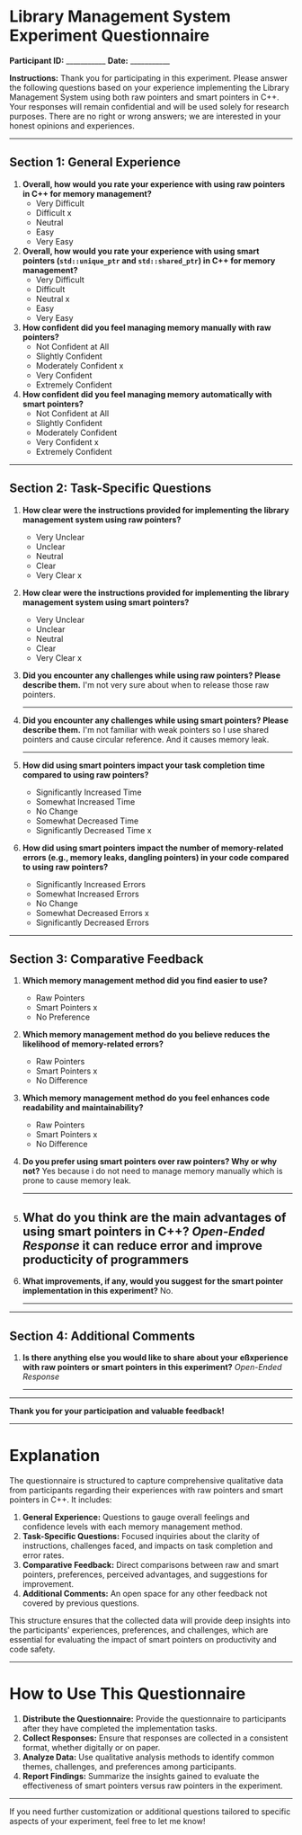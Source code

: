 # Library Management System Experiment Questionnaire

**Participant ID:** ___________
 **Date:** ___________

**Instructions:**
 Thank you for participating in this experiment. Please answer the following questions based on your experience implementing the Library Management System using both raw pointers and smart pointers in C++. Your responses will remain confidential and will be used solely for research purposes. There are no right or wrong answers; we are interested in your honest opinions and experiences.

------

## Section 1: General Experience

1. **Overall, how would you rate your experience with using raw pointers in C++ for memory management?**
   -  Very Difficult
   -  Difficult x
   -  Neutral
   -  Easy
   -  Very Easy
2. **Overall, how would you rate your experience with using smart pointers (`std::unique_ptr` and `std::shared_ptr`) in C++ for memory management?**
   -  Very Difficult
   -  Difficult
   -  Neutral x
   -  Easy
   -  Very Easy
3. **How confident did you feel managing memory manually with raw pointers?**
   -  Not Confident at All
   -  Slightly Confident 
   -  Moderately Confident x
   -  Very Confident
   -  Extremely Confident
4. **How confident did you feel managing memory automatically with smart pointers?**
   -  Not Confident at All
   -  Slightly Confident
   -  Moderately Confident
   -  Very Confident x
   -  Extremely Confident

------

## Section 2: Task-Specific Questions

1. **How clear were the instructions provided for implementing the library management system using raw pointers?**

   -  Very Unclear
   -  Unclear
   -  Neutral
   -  Clear
   -  Very Clear x

2. **How clear were the instructions provided for implementing the library management system using smart pointers?**

   -  Very Unclear
   -  Unclear
   -  Neutral
   -  Clear
   -  Very Clear x

3. **Did you encounter any challenges while using raw pointers? Please describe them.**
   I'm not very sure about when to release those raw pointers.

   ------

4. **Did you encounter any challenges while using smart pointers? Please describe them.**
   I'm not familiar with weak pointers so I use shared pointers and cause circular reference. And it causes memory leak.

   ------

5. **How did using smart pointers impact your task completion time compared to using raw pointers?**

   -  Significantly Increased Time
   -  Somewhat Increased Time
   -  No Change
   -  Somewhat Decreased Time
   -  Significantly Decreased Time x

6. **How did using smart pointers impact the number of memory-related errors (e.g., memory leaks, dangling pointers) in your code compared to using raw pointers?**

   -  Significantly Increased Errors
   -  Somewhat Increased Errors
   -  No Change 
   -  Somewhat Decreased Errors x
   -  Significantly Decreased Errors

------

## Section 3: Comparative Feedback

1. **Which memory management method did you find easier to use?**

   -  Raw Pointers
   -  Smart Pointers x
   -  No Preference

2. **Which memory management method do you believe reduces the likelihood of memory-related errors?**

   -  Raw Pointers
   -  Smart Pointers x
   -  No Difference

3. **Which memory management method do you feel enhances code readability and maintainability?**

   -  Raw Pointers
   -  Smart Pointers x
   -  No Difference

4. **Do you prefer using smart pointers over raw pointers? Why or why not?**
   Yes because i do not need to manage memory manually which is prone to cause memory leak.

   ------

5. **What do you think are the main advantages of using smart pointers in C++?**
    *Open-Ended Response*
   it can reduce error and improve producticity of programmers
   ------

6. **What improvements, if any, would you suggest for the smart pointer implementation in this experiment?**
   No.

   ------

------

## Section 4: Additional Comments

1. **Is there anything else you would like to share about your eßxperience with raw pointers or smart pointers in this experiment?**
    *Open-Ended Response*

   ------

------

**Thank you for your participation and valuable feedback!**

------

# Explanation

The questionnaire is structured to capture comprehensive qualitative data from participants regarding their experiences with raw pointers and smart pointers in C++. It includes:

1. **General Experience:** Questions to gauge overall feelings and confidence levels with each memory management method.
2. **Task-Specific Questions:** Focused inquiries about the clarity of instructions, challenges faced, and impacts on task completion and error rates.
3. **Comparative Feedback:** Direct comparisons between raw and smart pointers, preferences, perceived advantages, and suggestions for improvement.
4. **Additional Comments:** An open space for any other feedback not covered by previous questions.

This structure ensures that the collected data will provide deep insights into the participants' experiences, preferences, and challenges, which are essential for evaluating the impact of smart pointers on productivity and code safety.

------

# How to Use This Questionnaire

1. **Distribute the Questionnaire:** Provide the questionnaire to participants after they have completed the implementation tasks.
2. **Collect Responses:** Ensure that responses are collected in a consistent format, whether digitally or on paper.
3. **Analyze Data:** Use qualitative analysis methods to identify common themes, challenges, and preferences among participants.
4. **Report Findings:** Summarize the insights gained to evaluate the effectiveness of smart pointers versus raw pointers in the experiment.

------

If you need further customization or additional questions tailored to specific aspects of your experiment, feel free to let me know!